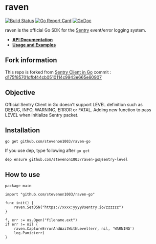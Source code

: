 # raven 

[![Build Status](https://api.travis-ci.org/getsentry/raven-go.svg?branch=master)](https://travis-ci.org/getsentry/raven-go)
[![Go Report Card](https://goreportcard.com/badge/github.com/getsentry/raven-go)](https://goreportcard.com/report/github.com/getsentry/raven-go)
[![GoDoc](https://godoc.org/github.com/getsentry/raven-go?status.svg)](https://godoc.org/github.com/getsentry/raven-go)

raven is the official Go SDK for the [Sentry](https://github.com/getsentry/sentry)
event/error logging system.

- [**API Documentation**](https://godoc.org/github.com/getsentry/raven-go)
- [**Usage and Examples**](https://docs.sentry.io/clients/go/)

## Fork information
This repo is forked from [Sentry Client in Go](https://github.com/getsentry/raven-go) 
commit : [d175f85701dfbf44cb0510114c9943e665e60907](https://github.com/getsentry/raven-go/commit/d175f85701dfbf44cb0510114c9943e665e60907)

## Objective
Official Sentry Client in Go doesn't support LEVEL definition such as DEBUG, INFO, WARNING, ERROR or FATAL. 
Adding new function to pass LEVEL when initialize Sentry packet. 

## Installation

```text
go get github.com/stevenon1003/raven-go
```

If you use dep, type following after `go get`

```
dep ensure github.com/stevenon1003/raven-go@sentry-level
```

## How to use

```
package main

import "github.com/stevenon1003/raven-go"

func init() {
    raven.SetDSN("https://xxxx:yyyy@sentry.io/zzzzzz")
}

f, err := os.Open("filename.ext")
if err != nil {
    raven.CaptureErrorAndWaitWithLevel(err, nil, 'WARNING')
    log.Panic(err)
}
```


